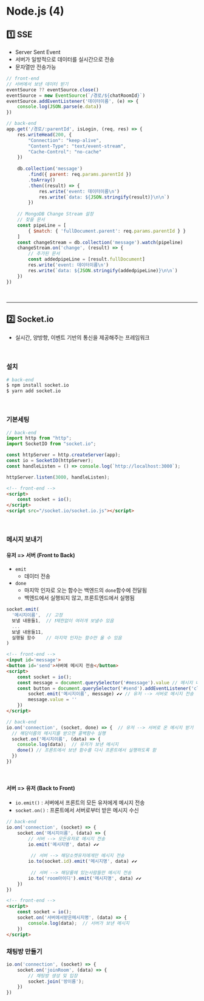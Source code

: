 # Node.js (4) 

## 1️⃣ SSE 

- Server Sent Event
- 서버가 일방적으로 데이터를 실시간으로 전송
- 문자열만 전송가능

```js
// front-end
// 서버에서 보낸 데이터 받기
eventSource ?? eventSource.close()
eventSource = new EventSource(`/경로/${chatRoomId}`)
eventSource.addEventListener('데이터이름', (e) => {
    console.log(JSON.parse(e.data))
})

// back-end
app.get('/경로/:parentId', isLogin, (req, res) => {
    res.writeHead(200, {
        "Connection": "keep-alive",
        "Content-Type": "text/event-stream",
        "Cache-Control": "no-cache"
    })
    
    db.collection('message')
        .find({ parent: req.params.parentId })
        .toArray()
    	.then((result) => {
			res.write('event: 데이터이름\n')
			res.write(`data: ${JSON.stringify(result)}\n\n`)
    	})
   	
    // MongoDB Change Stream 설정
    // 찾을 문서
    const pipeLine = [
        { $match: { 'fullDocument.parent': req.params.parentId } }
    ]
    const changeStream = db.collection('message').watch(pipeline)
    changeStream.on('change', (result) => {
        // 추가된 문서
        const addedpipeLine = [result.fullDocument]
        res.write('event: 데이터이름\n')
        res.write(`data: ${JSON.stringify(addedpipeLine)}\n\n`)
    })
})
```

​    

---

## 2️⃣ Socket.io

- 실시간, 양방향, 이벤트 기반의 통신을 제공해주는 프레임워크

​    

### 설치

```bash
# back-end
$ npm install socket.io
$ yarn add socket.io
```

​    

### 기본세팅

```js
// back-end
import http from "http";
import SocketIO from "socket.io";

const httpServer = http.createServer(app);
const io = SocketIO(httpServer);
const handleListen = () => console.log(`http://localhost:3000`);

httpServer.listen(3000, handleListen);
```

```html
<!-- front-end -->
<script>
	const socket = io();  
</script>
<script src="/socket.io/socket.io.js"></script>
```

​    

### 메시지 보내기

#### 유저 => 서버 (Front to Back)

- `emit`
  - 데이터 전송
- `done`
  - 마지막 인자로 오는 함수는 백엔드의 `done`함수에 전달됨
  - 백엔드에서 실행되지 않고, 프론트엔드에서 실행됨

```js
socket.emit(
  '메시지이름',  // 고정
  보낼 내용들1,  // ❗제한없이 여러개 보낼수 있음
  ...
  보낼 내용들11,
  실행될 함수    // 마지막 인자는 함수만 올 수 있음
)
```

```html
<!-- front-end -->
<input id='message'>
<button id='send'>서버에 메시지 전송</button>
<script>
	const socket = io(); 
	const message = document.querySelector('#message').value // 메시지 내용
	const button = document.querySelector('#send').addEventListener('click', () => {
    	socket.emit('메시지이름', message) ✔️✔️ // 유저 --> 서버로 메시지 전송
      	message.value = ''
 	})
</script>
```

```js
// back-end
io.on('connection', (socket, done) => {  // 유저 --> 서버로 온 메시지 받기
  // 해당이름의 메시지를 받으면 콜백함수 실행
  socket.on('메시지이름', (data) => {
    console.log(data);  // 유저가 보낸 메시지
    done() // 프론트에서 보낸 함수를 다시 프론트에서 실행하도록 함
  }) 
})
```

​    

#### 서버 => 유저 (Back to Front)

- `io.emit()` : 서버에서 프론트의 모든 유저에게 메시지 전송
- `socket.on()` : 프론트에서 서버로부터 받은 메시지 수신

```js
// back-end
io.on('connection', (socket) => {
	socket.on('메시지이름', (data) => {
        // 서버 --> 모든유저로 메시지 전송
    	io.emit('메시지명', data) ✔️✔️ 
        
         // 서버 --> 해당소켓유저에게만 메시지 전송
    	io.to(socket.id).emit('메시지명', data) ✔️✔️
        
         // 서버 --> 해당룸에 있는사람들만 메시지 전송
    	io.to('room아이디').emit('메시지명', data) ✔️✔️
  	}) 
})
```

```html
<!-- front-end -->
<script>
    const socket = io(); 
    socket.on('서버에서받은메시지명', (data) => {
    	console.log(data);  // 서버가 보낸 메시지
   	})
</script>
```



### 채팅방 만들기

```js
io.on('connection', (socket) => {
   	socket.on('joinRoom', (data) => {
        // 채팅방 생성 및 입장
        socket.join('방이름');
    })   
})
```
